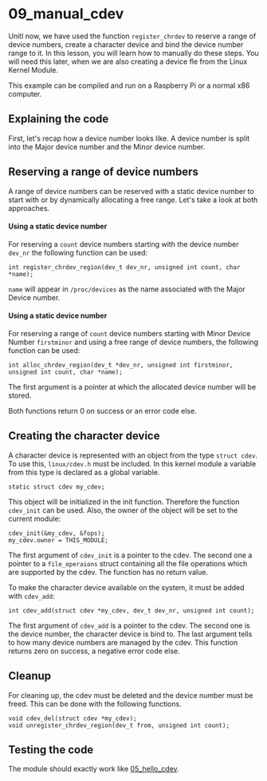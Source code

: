 # 09_manual_cdev

Unitl now, we have used the function `register_chrdev` to reserve a range of device numbers, create a character device and bind the device number range to it. In this lesson, you will learn how to manually do these steps. You will need this later, when we are also creating a device fle from the Linux Kernel Module.

This example can be compiled and run on a Raspberry Pi or a normal x86 computer.

## Explaining the code

First, let's recap how a device number looks like. A device number is split into the Major device number and the Minor device number.

## Reserving a range of device numbers

A range of device numbers can be reserved with a static device number to start with or by dynamically allocating a free range. Let's take a look at both approaches.

#### Using a static device number

For reserving a `count` device numbers starting with the device number `dev_nr` the following function can be used:

~~~
int register_chrdev_region(dev_t dev_nr, unsigned int count, char *name);
~~~

`name` will appear in `/proc/devices` as the name associated with the Major Device number.

#### Using a static device number

For reserving a range of `count` device numbers starting with Minor Device Number `firstminor` and using a free range of device numbers, the following function can be used:

~~~
int alloc_chrdev_region(dev_t *dev_nr, unsigned int firstminor,  unsigned int count, char *name);
~~~

The first argument is a pointer at which the allocated device number will be stored.

Both functions return 0 on success or an error code else.

## Creating the character device

A character device is represented with an object from the type `struct cdev`. To use this, `linux/cdev.h` must be included. In this kernel module a variable from this type is declared as a global variable.

~~~
static struct cdev my_cdev;
~~~

This object will be initialized in the init function. Therefore the function `cdev_init` can be used. Also, the owner of the object will be set to the current module:

~~~
cdev_init(&my_cdev, &fops);
my_cdev.owner = THIS_MODULE;
~~~

The first argument of `cdev_init` is a pointer to the cdev. The second one a pointer to a `file_operaions` struct containing all the file operations which are supported by the cdev. The function has no return value.

To make the character device available on the system, it must be added with `cdev_add`:

~~~
int cdev_add(struct cdev *my_cdev, dev_t dev_nr, unsigned int count);
~~~

The first argument of `cdev_add` is a pointer to the cdev. The second one is the device number, the character device is bind to. The last argument tells to how many device numbers are managed by the cdev. This function returns zero on success, a negative error code else.

## Cleanup

For cleaning up, the cdev must be deleted and the device number must be freed. This can be done with the following functions.

~~~
void cdev_del(struct cdev *my_cdev);
void unregister_chrdev_region(dev_t from, unsigned int count);
~~~

## Testing the code

The module should exactly work like [05_hello_cdev](../05_hello_cdev/README.md).
